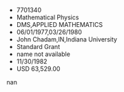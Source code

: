 
* 7701340
* Mathematical Physics
* DMS,APPLIED MATHEMATICS
* 06/01/1977,03/26/1980
* John Chadam,IN,Indiana University
* Standard Grant
*   name not available
* 11/30/1982
* USD 63,529.00

nan
